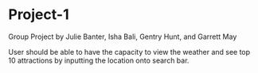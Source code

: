 # Project-1
Group Project by Julie Banter, Isha Bali, Gentry Hunt, and Garrett May 


User should be able to have the capacity to view the weather and see top 10 attractions by inputting the location onto search bar.